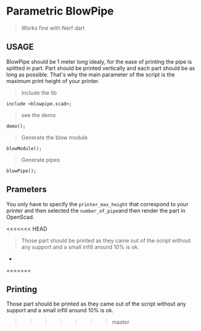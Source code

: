 # Parametric BlowPipe 
> Works fine with Nerf dart



## USAGE

BlowPipe should be 1 meter long idealy, for the ease of printing the pipe is splitted in part.
Part should be printed vertically and each part should be as long as possible. 
That's why the main parameter of the script is the maximum print height of your printer.


> Include the lib

```
include <blowpipe.scad>;
```

> see the demo


```
demo(); 
```

> Generate the blow module

```
blowModule(); 
```

> Generate pipes

```
blowPipe();
```

## Prameters
You only have to specify the `printer_max_height` that correspond to your printer and then selected the `number_of_pipe`and then render the part in OpenScad. 

<<<<<<< HEAD
> Those part should be printed as they came out of the script without any support and a small infill around 10% is ok.

-
=======
## Printing
Those part should be printed as they came out of the script without any support and a small infill around 10% is ok.
>>>>>>> master

